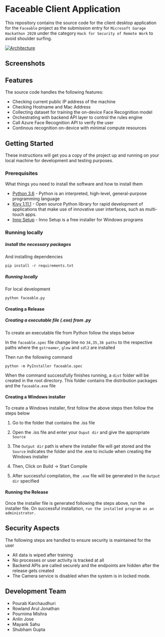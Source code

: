 # Faceable Client Application

This repository contains the source code for the client desktop application for the `Faceable` project as the submission entry for `Microsoft Garage Hackathon 2020` under the category `Hack for Security of Remote Work` to avoid shoulder surfing.

[![Architecture](https://i.ibb.co/swRCrcN/Face-ID-Garage-Schema-v4.jpg)](https://nodesource.com/products/nsolid)

## Screenshots

## Features
The source code handles the following features:
* Checking current public IP address of the machine
* Checking Hostname and Mac Address
* Collecting dataset for training the on-device Face Recognition model
* Orchestrating with backend API layer to control the rules engine
* Call Azure Face Recognition API to verify the user
* Continous recognition on-device with minimal compute resources

## Getting Started

These instructions will get you a copy of the project up and running on your local machine for development and testing purposes.
### Prerequisites

What things you need to install the software and how to install them

* [Python 3.6](https://www.python.org/downloads/release/python-360/) - Python is an interpreted, high-level, general-purpose programming language
* [Kivy 1.11.1](https://kivy.org/doc/stable/installation/installation-windows.html) - Open source Python library for rapid development of applications
that make use of innovative user interfaces, such as multi-touch apps.
* [Inno Setup](https://jrsoftware.org/isdl.php) - Inno Setup is a free installer for Windows programs 

### Running locally

##### Install the necessary packages
And installing dependencies
```
pip install -r requirements.txt
```
##### Running locally
For local development
```
python faceable.py
```

#### Creating a Release
##### Creating a executable file (.exe) from .py 

To create an executable file from Python follow the steps below

In the `faceable.spec` file change line no `34,35,36 paths` to the respective paths where the `gstreamer`, `glew` and `sdl2` are installed

Then run the following command

```
python -m PyInstaller faceable.spec
```

When the command successfully finishes running, a `dist` folder will be created in the root directory. This folder contains the distribution packages and the `faceable.exe` file

#### Creating a Windows installer

To create a Windows installer, first follow the above steps then follow the steps below 

1. Go to the folder that contains the .iss file

2. Open the .iss file and enter your `Ouput dir` and give the appropriate `Source`

3. The `Output dir` path is where the installer file will get stored and the `Source` indicates the folder and the .exe to include when creating the Windows installer

4. Then, Click on Build -> Start Compile

5. After successful compilation, the `.exe` file will be generated in the `Output dir` specified

#### Running the Release

Once the installer file is generated following the steps above, run the installer file. On successful installation, `run the installed program as an administrator.`

## Security Aspects
The following steps are handled to ensure security is maintained for the user
* All data is wiped after training
* No processes or user activity is tracked at all
* Backend APIs are called securely and the endpoints are hidden after the release gets created
* The Camera service is disabled when the system is in locked mode.

## Development Team
* Pourab Karchaudhuri
* Rowland Arul Jonathan
* Pournima Mishra
* Anlin Jose
* Mayank Sahu
* Shubham Gupta
